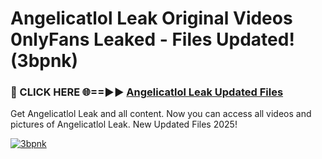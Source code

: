 # Angelicatlol Leak Original Videos 0nlyFans Leaked - Files Updated! (3bpnk)

<h3>🔴 CLICK HERE 🌐==►► <a href="https://tinyurl.com/2jnfzry5" rel="nofollow">Angelicatlol Leak Updated Files</a></h3>

Get Angelicatlol Leak and all content. Now you can access all videos and pictures of Angelicatlol Leak. New Updated Files 2025!

[![3bpnk](https://i.imgur.com/GyGTBgg.gif)](https://tinyurl.com/2jnfzry5)
